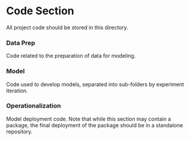 # Code Section
All project code should be stored in this directory.

### Data Prep
Code related to the preparation of data for modeling.

### Model
Code used to develop models, separated into sub-folders by experiment iteration.

### Operationalization
Model deployment code. Note that while this section may contain a package, the final deployment
of the package should be in a standalone repository.